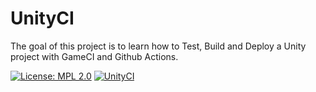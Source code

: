 # UnityCI
The goal of this project is to learn how to Test, Build and Deploy a Unity project with GameCI and Github Actions.

[![License: MPL 2.0](https://img.shields.io/badge/License-MPL_2.0-brightgreen.svg)](https://opensource.org/licenses/MPL-2.0)
[![UnityCI](https://github.com/christianstamati/unity-ci/actions/workflows/main.yml/badge.svg)](https://opensource.org/licenses/MPL-2.0)